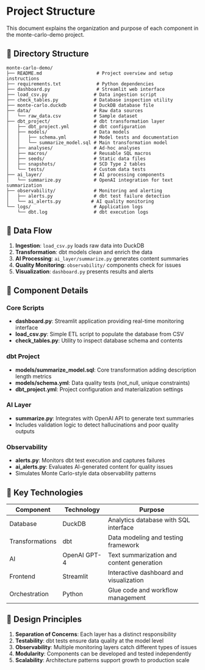 # Project Structure

This document explains the organization and purpose of each component in the monte-carlo-demo project.

## 📁 Directory Structure

```
monte-carlo-demo/
├── README.md                    # Project overview and setup instructions
├── requirements.txt             # Python dependencies
├── dashboard.py                 # Streamlit web interface
├── load_csv.py                 # Data ingestion script
├── check_tables.py             # Database inspection utility
├── monte-carlo.duckdb          # DuckDB database file
├── data/                       # Raw data sources
│   └── raw_data.csv            # Sample dataset
├── dbt_project/                # dbt transformation layer
│   ├── dbt_project.yml         # dbt configuration
│   ├── models/                 # Data models
│   │   ├── schema.yml          # Model tests and documentation
│   │   └── summarize_model.sql # Main transformation model
│   ├── analyses/               # Ad-hoc analyses
│   ├── macros/                 # Reusable SQL macros
│   ├── seeds/                  # Static data files
│   ├── snapshots/              # SCD Type 2 tables
│   └── tests/                  # Custom data tests
├── ai_layer/                   # AI processing components
│   └── summarize.py            # OpenAI integration for text summarization
├── observability/              # Monitoring and alerting
│   ├── alerts.py               # dbt test failure detection
│   └── ai_alerts.py           # AI quality monitoring
└── logs/                       # Application logs
    └── dbt.log                 # dbt execution logs
```

## 🔄 Data Flow

1. **Ingestion**: `load_csv.py` loads raw data into DuckDB
2. **Transformation**: dbt models clean and enrich the data
3. **AI Processing**: `ai_layer/summarize.py` generates content summaries
4. **Quality Monitoring**: `observability/` components check for issues
5. **Visualization**: `dashboard.py` presents results and alerts

## 🧩 Component Details

### Core Scripts
- **dashboard.py**: Streamlit application providing real-time monitoring interface
- **load_csv.py**: Simple ETL script to populate the database from CSV
- **check_tables.py**: Utility to inspect database schema and contents

### dbt Project
- **models/summarize_model.sql**: Core transformation adding description length metrics
- **models/schema.yml**: Data quality tests (not_null, unique constraints)
- **dbt_project.yml**: Project configuration and materialization settings

### AI Layer
- **summarize.py**: Integrates with OpenAI API to generate text summaries
- Includes validation logic to detect hallucinations and poor quality outputs

### Observability
- **alerts.py**: Monitors dbt test execution and captures failures
- **ai_alerts.py**: Evaluates AI-generated content for quality issues
- Simulates Monte Carlo-style data observability patterns

## 🔧 Key Technologies

| Component | Technology | Purpose |
|-----------|------------|---------|
| Database | DuckDB | Analytics database with SQL interface |
| Transformations | dbt | Data modeling and testing framework |
| AI | OpenAI GPT-4 | Text summarization and content generation |
| Frontend | Streamlit | Interactive dashboard and visualization |
| Orchestration | Python | Glue code and workflow management |

## 🎯 Design Principles

1. **Separation of Concerns**: Each layer has a distinct responsibility
2. **Testability**: dbt tests ensure data quality at the model level
3. **Observability**: Multiple monitoring layers catch different types of issues
4. **Modularity**: Components can be developed and tested independently
5. **Scalability**: Architecture patterns support growth to production scale
